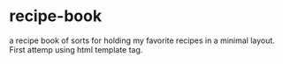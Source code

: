 # recipe-book
a recipe book of sorts for holding my favorite recipes in a minimal layout. First attemp using html template tag.  
